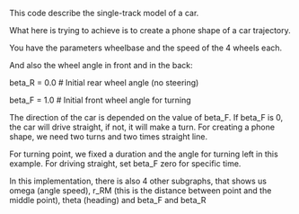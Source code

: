 This code describe the single-track model of a car.

What here is trying to achieve is to create a phone shape of a car trajectory.

You have the parameters wheelbase and the speed of the 4 wheels each.

And also the wheel angle in front and in the back:

beta_R = 0.0  # Initial rear wheel angle (no steering)

beta_F = 1.0  # Initial front wheel angle for turning

The direction of the car is depended on the value of beta_F. If beta_F is 0, the car will drive straight, if not, it will make a turn.
For creating a phone shape, we need two turns and two times straight line.

For turning point, we fixed a duration and the angle for turning left in this example.
For driving straight, set beta_F zero for specific time.

In this implementation, there is also 4 other subgraphs, that shows us omega (angle speed), r_RM (this is the distance between point and the middle point), theta (heading) and beta_F and beta_R


